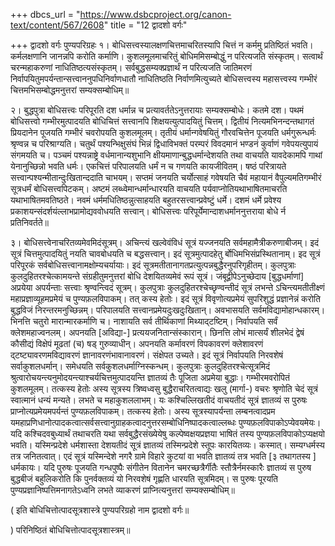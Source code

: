 +++
dbcs_url = "https://www.dsbcproject.org/canon-text/content/567/2608"
title = "12 द्वादशो वर्गः"

+++
द्वादशो वर्गः
पुण्यपरिग्रहः
१। बोधिसत्त्वस्यालक्षणचित्तमाचरितस्यापि चित्तं न कर्ममु प्रतिष्ठितं भवति। कर्मलक्षणानि जानन्नपि करोति कर्माणि। कुशलमूलमाचरितुं बोधिममिसम्बोद्धुं न परित्यजति संस्कृतम्। सत्वार्थं चरन्महाकरुणां नाधितिष्ठत्यसंस्कृतम्। सर्वबुद्धसम्यक्प्रज्ञार्थं न परित्यजति जातिमरणं निर्वापयितुमपर्यन्तान्सत्त्वाननुपधिनिर्वाणधातौ नाधितिष्ठति निर्वाणमित्युच्यते बोधिसत्त्वस्य महासत्त्वस्य गम्भीरं चित्तमभिसम्बोद्धमनुत्तरां सम्यक्सम्बोधिम्॥

२। बुद्धपुत्रा बोधिसत्त्वः परिपूरति दश धर्मान्न च प्रत्यावर्ततेऽनुत्तरायाः सम्यक्सम्बोधेः। कतमे दश। पथमं बोधिसत्त्वो गम्भीरमुत्पादयति बोधिचित्तं सत्त्वानपि शिक्षयत्युत्पादयितुं चित्तम्। द्वितीयं नित्यमभिनन्दन्तथागतं प्रियदानेन पूजयति गम्भीरं चवरोपयति कुशलमूलम्। तृतीयं धर्मान्गवेषयितुं गौरवचित्तेन पूजयति धर्मगुरून्धर्मः श्रृण्वन्न च परिश्राग्यति। चतुर्थं पश्यन्भिक्षुसंघं भिन्नं द्विधाविभक्तं परम्परं विवदमानं भण्डनं कुर्वाणं गवेपयत्युपायं संगमयति च। पञ्चमं पश्यन्नाष्ट्रे वर्धमानान्यशुभानि क्षीयमाणान्बुद्धधर्मान्देशयति तथा वाचयति यावदेकामपि गाथां येनानुच्छिन्नो भवति धर्मः। एकचित्तं परिपालयति धर्मं न च गणयति कायजीवितम्। षष्ठं परित्रायते सत्त्वान्पश्यन्मीतान्दुःखितान्ददाति चाभयम्। सप्तमं जनयति चर्योत्साहं गवेषयति चैवं महायानं वैपुल्यमतिगम्भीरं सूत्रधर्मं बोधिसत्त्वपिटकम्। अष्टमं लब्ध्वेमान्धर्मान्धारयति वाचयति पर्यवाप्नोतियथाभाषितमाचरति यथाभाषितमवतिष्ठते। नवमं धर्ममधितिष्ठन्नुत्साहयति बहुतरसत्त्वान्प्रवेष्टुं धर्मे। दशमं धर्मे प्रवेश्य प्रकाशयन्संदर्शयंल्लाभप्रामोद्यववोधयति सत्त्वान्। बोधिसत्त्वः परिपूर्येमान्दाशधर्माननुत्तराया बोधे र्न प्रतिनिवर्तते॥

३। बोधिसत्त्वेनाचरितव्यमेवमिदंसूत्रम्। अचिन्त्यं खल्वेवंविधं सूत्रं यज्जनयति सर्वमहामैत्रीकरुणाबीजम्। इदं सूत्रं चित्तमुत्पादयितुं नयति चावबोधयति च बद्धसत्त्वान्। इदं सूत्रमुत्पादहेतु र्बोधिमभिसंप्रस्थितानाम्। इद सूत्रं परिपूरकं सर्वबोधिसत्त्वानामक्षोम्यचर्यायाः। इदं सूत्रमतीतानागतप्रत्युत्पन्नबुद्धैरनुपरिगृहीतम्। कुलपुत्राः कुलदुहितरश्चेत्कामयन्ते संग्रहीतुमनुत्तरां बोधि देशयितव्यमेवं रूपं सूत्रं। जंबूद्वीपेऽनुच्छेदाय [बुद्धधर्माणां] अप्रयेया अपर्यन्ताः सत्त्वाः श्रृण्वन्त्विदं सूत्रम्। कुलपुत्राः कुलदुहितरश्चेच्छृण्वन्तीदं सूत्रं लभन्ते ऽचिन्त्यमतीतीक्ष्णं महाप्रज्ञाव्यूहमप्रमेयं च पुण्यफ़लविपाकम्। तत् कस्य हेतोः। इदं सूत्रं विवृणोत्यप्रमेयं सुपरिशुद्धं प्रज्ञानेन्नं करोति बुद्धविजं निरन्तरमनुच्छिन्नम्। परिपालयति सत्त्वानप्रमेयदुःखदुःखितान्। अवभासयति सर्वमविद्यामोहान्धकारम्। भिनत्ति चतुरो मारान्मारकर्माणि च। नाशायति सर्व तीर्थिकाणां मिथ्याद्टष्टिम्। निर्वापयति सर्वं क्लेशमहाज्वनलम्। अपनयति [अविद्या-] प्रत्ययजनितान्संस्कारान्। छिनत्ति लोभं मात्सर्यं शीलभेदं द्वेषं कौसीद्यं विक्षेपं मूढतां (च) षड् गुरुव्याधीन्। अपनयति कर्मावरणं विपकावरणं क्लेशावरणं द्टष्ट्यावरणमविद्यावरणं ज्ञानावरणंभावानावरणं। संक्षेपत उच्यते। इदं सूत्रं निर्वापयति निरवशेषं सर्वाकुशलधर्मान्। समेधयति सर्वकुशलधर्माग्निस्कन्धम्। कुलपुत्राः कुलदुहितरश्चेत्सूत्रमिदं श्रुत्वारोचयन्त्यनुमोदयन्त्याश्चर्यचित्तमुत्पादयन्ति ज्ञातव्यं तैः पूजिता अप्रमेया बुद्धाः। गम्भीरमवरोपितं कुशलमूलम्। तत्कस्य हेतोः अस्य सूत्रस्य त्रिष्वध्वसु बुद्धैराचरितत्वाद्यः खलु (मार्गा-) वचरः श्रृणोति चेदं सूत्रं स्वात्मानं धन्यं मन्यते। लभते च महाकुशललाभम्। यः कश्चिल्लिखतीदं वाचयतीदं सूत्रं ज्ञातव्यं स पुरुषः प्राप्नोत्यप्रमेयमपर्यन्तं पुण्यफ़लविपाकम्। तत्कस्य हेतोः। अस्य सूत्रस्यापर्यन्ता लम्बनत्वादप्रम यमहाप्रणिधानोत्पादकत्वात्सर्वसत्त्वानुग्राहकत्वादनुत्तरसम्बोधिनिष्पादकत्वाल्लब्धः पुण्यफ़लविपाकोऽप्येवयमेयः। यदि कश्चिदवबुध्यार्थं तथाचरति यथा सर्वबुद्धैरसंख्येयेषु कल्पेष्वक्षयप्रज्ञया भाषितं तस्य पुण्यफ़लविपाकोऽप्यक्षयो भवति। यस्मिन्प्रदेशे धर्मशास्ता देशयतीदं सूत्रं ज्ञातव्यं तस्मिन्प्रदेशे स्तूपः कारयितव्यः। कस्मात्। सम्यग्धर्मस्य तत्र जनितत्वात्। एदं सूत्रं यस्मिन्देशे नगरै ग्रामे विहारे कुटयां वा भवति ज्ञातव्यं तत्र भवति [३ तथागतस्य ] धर्मकायः। यदि पुरुषः पूजयति गन्धपुष्पैः संगीतेन वितानेन चमरच्छत्रैर्गीतैः स्तौत्रैर्नमस्कारैः ज्ञातव्यं स पुरुष बुद्धबीजं बहुलिकरोति कि पुनर्वक्तव्यं यो निरवशेषं गृह्णति धारयति सूत्रमिदम्। स पुरुषः पूरयति पुण्यप्रज्ञानिष्पत्तिमनागतेऽध्वनि लभते व्याकरणं प्राप्नित्यनुत्तरां सम्यक्सम्बोधिम्॥

( इति बोधिचित्तोत्पादसूत्रशास्त्रे पुण्यपरिग्रहो नाम द्वादशो वर्गः॥

)
परिनिष्ठितं बोधिचित्तोत्पादसूत्रशास्त्रम्॥

